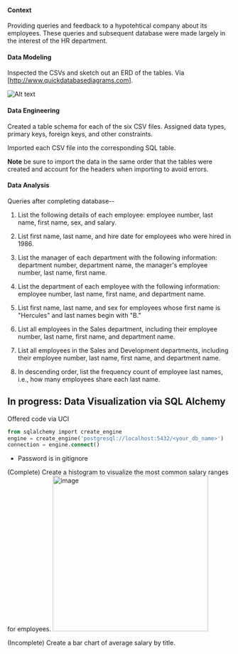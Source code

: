 #### Context

Providing queries and feedback to a hypotehtical company about its employees. These queries and subsequent database were made largely in the interest of the HR department.

#### Data Modeling

Inspected the CSVs and sketch out an ERD of the tables. Via [http://www.quickdatabasediagrams.com].

![Alt text](https://github.com/stephbanh/sql-for-hr/blob/main/Schema%20Visual.png)

#### Data Engineering

Created a table schema for each of the six CSV files. Assigned data types, primary keys, foreign keys, and other constraints.

Imported each CSV file into the corresponding SQL table. 

**Note** be sure to import the data in the same order that the tables were created and account for the headers when importing to avoid errors.

#### Data Analysis

Queries after completing database--

1. List the following details of each employee: employee number, last name, first name, sex, and salary.

2. List first name, last name, and hire date for employees who were hired in 1986.

3. List the manager of each department with the following information: department number, department name, the manager's employee number, last name, first name.

4. List the department of each employee with the following information: employee number, last name, first name, and department name.

5. List first name, last name, and sex for employees whose first name is "Hercules" and last names begin with "B."

6. List all employees in the Sales department, including their employee number, last name, first name, and department name.

7. List all employees in the Sales and Development departments, including their employee number, last name, first name, and department name.

8. In descending order, list the frequency count of employee last names, i.e., how many employees share each last name.

## In progress: Data Visualization via SQL Alchemy

Offered code via UCI

   ```sql
   from sqlalchemy import create_engine
   engine = create_engine('postgresql://localhost:5432/<your_db_name>')
   connection = engine.connect()
   ```

* Password is in gitignore

(Complete) Create a histogram to visualize the most common salary ranges for employees.
<img width="350" alt="image" src="https://user-images.githubusercontent.com/91814465/160502736-6b5af693-b9fc-4c13-95de-482d01de3c38.png">



(Incomplete) Create a bar chart of average salary by title.

